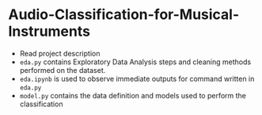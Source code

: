 # Audio-Classification-for-Musical-Instruments
* Read project description
* `eda.py` contains Exploratory Data Analysis steps and cleaning methods performed on the dataset.
* `eda.ipynb` is used to observe immediate outputs for command written in `eda.py`
* `model.py` contains the data definition and models used to perform the classification
